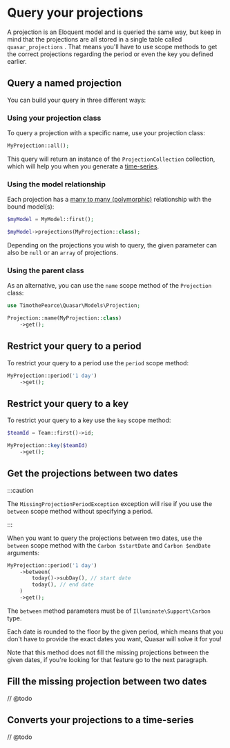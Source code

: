 # Query your projections

A projection is an Eloquent model and is queried the same way, but keep in mind that the projections are all stored in a single table called `quasar_projections` . That means you'll have to use scope methods to get the correct projections regarding the period or even the key you defined earlier. 

## Query a named projection

You can build your query in three different ways:

### Using your projection class

To query a projection with a specific name, use your projection class:

```php
MyProjection::all();
```

This query will return an instance of the `ProjectionCollection` collection, which will help you when you generate a [time-series](/getting-started/query-your-projections#converts-your-projections-to-a-time-series).

### Using the model relationship

Each projection has a [many to many (polymorphic)](https://laravel.com/docs/8.x/eloquent-relationships#many-to-many-polymorphic-relations) relationship with the bound model(s):

```php
$myModel = MyModel::first();

$myModel->projections(MyProjection::class);
```

Depending on the projections you wish to query, the given parameter can also be `null` or an `array` of projections.

### Using the parent class

As an alternative, you can use the `name` scope method of the `Projection` class:

```php
use TimothePearce\Quasar\Models\Projection;

Projection::name(MyProjection::class)
    ->get();
```

## Restrict your query to a period

To restrict your query to a period use the `period` scope method:

```php
MyProjection::period('1 day')
    ->get();
```

## Restrict your query to a key

To restrict your query to a key use the `key` scope method:

```php
$teamId = Team::first()->id;

MyProjection::key($teamId)
    ->get();
```

## Get the projections between two dates

:::caution

The `MissingProjectionPeriodException` exception will rise if you use the `between` scope method without specifying a period.

:::

When you want to query the projections between two dates, use the `between` scope method with the `Carbon $startDate` and `Carbon $endDate` arguments:

```php
MyProjection::period('1 day')
    ->between(
        today()->subDay(), // start date
        today(), // end date
    )
    ->get();
```

The `between` method parameters must be of `Illuminate\Support\Carbon` type.

Each date is rounded to the floor by the given period, which means that you don't have to provide the exact dates you want, Quasar will solve it for you!

Note that this method does not fill the missing projections between the given dates, if you're looking for that feature go to the next paragraph.

## Fill the missing projection between two dates

// @todo

## Converts your projections to a time-series

// @todo